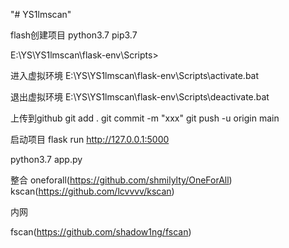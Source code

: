 "# YS1lmscan" 



flash创建项目
python3.7
pip3.7

E:\YS\YS1lmscan\flask-env\Scripts>

进入虚拟环境
E:\YS\YS1lmscan\flask-env\Scripts\activate.bat


退出虚拟环境
E:\YS\YS1lmscan\flask-env\Scripts\deactivate.bat




上传到github
git add .
git commit -m "xxx"
git push -u origin main




启动项目
flask run
http://127.0.0.1:5000

python3.7 app.py






整合
oneforall(https://github.com/shmilylty/OneForAll)
kscan(https://github.com/lcvvvv/kscan)


内网

fscan(https://github.com/shadow1ng/fscan)




